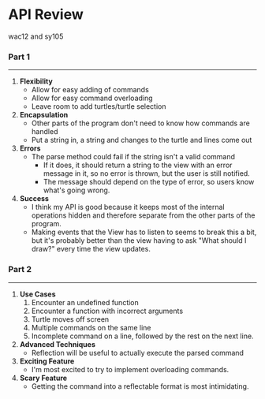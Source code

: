 # API Review
wac12 and sy105

### Part 1
---
1. **Flexibility**
	* Allow for easy adding of commands
	* Allow for easy command overloading
	* Leave room to add turtles/turtle selection
2. **Encapsulation**
	* Other parts of the program don't need to know how commands are handled
	* Put a string in, a string and changes to the turtle and lines come out
3. **Errors**
	* The parse method could fail if the string isn't a valid command
		* If it does, it should return a string to the view with an error
		message in it, so no error is thrown, but the user is still notified.
		* The message should depend on the type of error, so users know what's
		going wrong.
4. **Success**
	* I think my API is good because it keeps most of the internal operations
	hidden and therefore separate from the other parts of the program.
	* Making events that the View has to listen to seems to break this a bit,
	but it's probably better than the view having to ask "What should I draw?"
	every time the view updates.

### Part 2
---
1. **Use Cases**
	1. Encounter an undefined function
	2. Encounter a function with incorrect arguments
	3. Turtle moves off screen
	4. Multiple commands on the same line
	5. Incomplete command on a line, followed by the rest on the next line.
2. **Advanced Techniques**
	* Reflection will be useful to actually execute the parsed command
3. **Exciting Feature**
	* I'm most excited to try to implement overloading commands.
4. **Scary Feature**
	* Getting the command into a reflectable format is most intimidating.